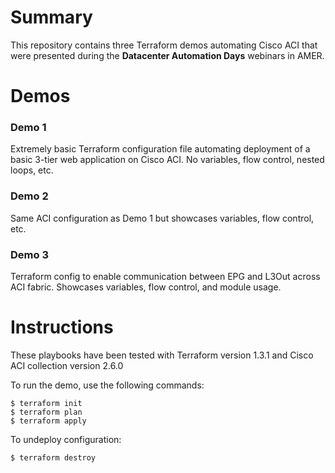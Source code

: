# Summary

This repository contains three Terraform demos automating Cisco ACI that were presented during the **Datacenter Automation Days** webinars in AMER. 
# Demos
### Demo 1
Extremely basic Terraform configuration file automating deployment of a basic 3-tier web application on Cisco ACI. No variables, flow control, nested loops, etc.

### Demo 2
Same ACI configuration as Demo 1 but showcases variables, flow control, etc.  

### Demo 3
Terraform config to enable communication between EPG and L3Out across ACI fabric. Showcases variables, flow control, and module usage.

# Instructions
These playbooks have been tested with Terraform version 1.3.1 and Cisco ACI collection version 2.6.0

To run the demo, use the following commands:
```
$ terraform init
$ terraform plan
$ terraform apply
```

To undeploy configuration:
```
$ terraform destroy
```

